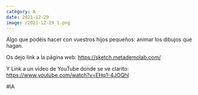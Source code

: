 ```yaml
--- 
category: A 
date: 2021-12-29 
image: /2021-12-29_1.png 
--- 
```


Algo que podéis hacer con vuestros hijos pequeños: animar los dibujos que hagan. 

Os dejo link a la página web: https://sketch.metademolab.com/

Y Link a un vídeo de YouTube donde se ve clarito: https://www.youtube.com/watch?v=EHq1-4JOQhI

#IA